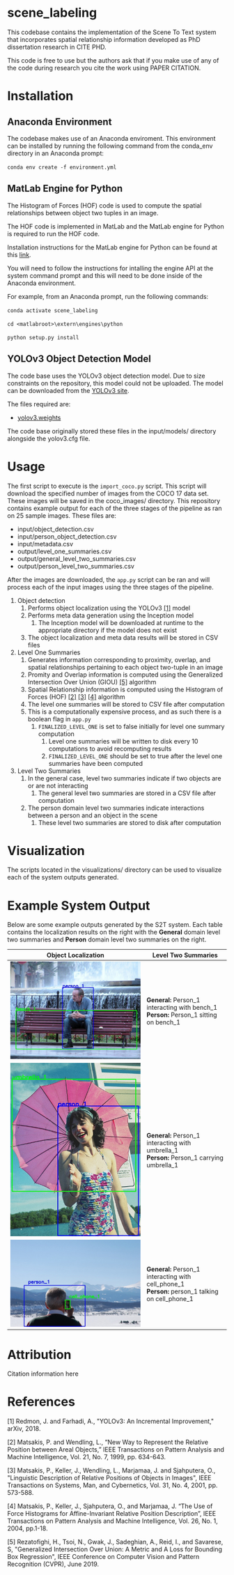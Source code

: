 # scene_labeling
This codebase contains the implementation of the Scene To Text system that incorporates spatial relationship information developed as PhD dissertation research in CITE PHD. 

This code is free to use but the authors ask that if you make use of any of the code during research you cite the work using PAPER CITATION. 

# Installation 
## Anaconda Environment
The codebase makes use of an Anaconda enviroment. This environment can be installed by running the following command from the conda_env directory in an Anaconda prompt: 

`conda env create -f environment.yml` 

## MatLab Engine for Python
The Histogram of Forces (HOF) code is used to compute the spatial relationships between object two tuples in an image. 

The HOF code is implemented in MatLab and the MatLab engine for Python is required to run the HOF code. 

Installation instructions for the MatLab engine for Python can be found at this [link](https://www.mathworks.com/help/matlab/matlab_external/install-the-matlab-engine-for-python.html).  

You will need to follow the instructions for intalling the engine API at the system command prompt and this will need to be done inside of the Anaconda environment. 

For example, from an Anaconda prompt, run the following commands: 

`conda activate scene_labeling`

`cd <matlabroot>\extern\engines\python`

`python setup.py install`
## YOLOv3 Object Detection Model 
The code base uses the YOLOv3 object detection model. Due to size constraints on the repository, this model could not be uploaded. The model can be downloaded from the [YOLOv3 site](https://pjreddie.com/darknet/yolo/). 

The files required are: 
- [yolov3.weights](https://pjreddie.com/media/files/yolov3.weights)

The code base originally stored these files in the input/models/ directory alongside the yolov3.cfg file.

# Usage 
The first script to execute is the `import_coco.py` script. This script will download the specified number of images
from the COCO 17 data set. These images will be saved in the coco_images/ directory. This repository contains example 
output for each of the three stages of the pipeline as ran on 25 sample images. These files are: 

- input/object_detection.csv
- input/person_object_detection.csv
- input/metadata.csv
- output/level_one_summaries.csv
- output/general_level_two_summaries.csv
- output/person_level_two_summaries.csv

After the images are downloaded, the `app.py` script can be ran and will process each of the input images using the 
three stages of the pipeline. 

1. Object detection
   1. Performs object localization using the YOLOv3 [[1]](#1) model 
   2. Performs meta data generation using the Inception model 
      1. The Inception model will be downloaded at runtime to the appropriate directory if the model does not exist
   3. The object localization and meta data results will be stored in CSV files
2. Level One Summaries
   1. Generates information corresponding to proximity, overlap, and spatial relationships pertaining to each object two-tuple in an image
   2. Promity and Overlap information is computed using the Generalized Intersection Over Union (GIOU) [[5]](#5) algorithm
   3. Spatial Relationship information is computed using the Histogram of Forces (HOF) [[2]](#2) [[3]](#3) [[4]](#4) algorithm
   4. The level one summaries will be stored to CSV file after computation 
   5. This is a computationally expensive process, and as such there is a boolean flag in `app.py`
      1. `FINALIZED_LEVEL_ONE` is set to false initially for level one summary computation 
         1. Level one summaries will be written to disk every 10 computations to avoid recomputing results
         2. `FINALIZED_LEVEL_ONE` should be set to true after the level one summaries have been computed
3. Level Two Summaries
   1. In the general case, level two summaries indicate if two objects are or are not interacting 
      1. The general level two summaries are stored in a CSV file after computation
   2. The person domain level two summaries indicate interactions between a person and an object in the scene
      1. These level two summaries are stored to disk after computation

# Visualization 
The scripts located in the visualizations/ directory can be used to visualize each of the system outputs generated.

# Example System Output 
Below are some example outputs generated by the S2T system. Each table contains the localization results on the right 
with the **General** domain level two summaries and **Person** domain level two summaries on the right. 

| Object Localization | Level Two Summaries | 
| ------------------- | ------------------- | 
| ![](./bench.jpg)    | **General:** Person_1 interacting with bench_1 <br /> **Person:** Person_1 sitting on bench_1 | 
| ![](./umbrella.jpg) | **General:** Person_1 interacting with umbrella_1 <br /> **Person:** Person_1 carrying umbrella_1 | 
| ![](./cell_phone.jpg)| **General:** Person_1 interacting with cell_phone_1 <br /> **Person:** person_1 talking on cell_phone_1 | 

# Attribution
Citation information here 

# References 
<a id="1">[1]</a>
Redmon, J. and Farhadi, A., "YOLOv3: An Incremental Improvement," arXiv, 2018. 

<a id="2">[2]</a>
Matsakis, P. and Wendling, L., “New Way to Represent the Relative Position between Areal Objects,” IEEE Transactions on Pattern Analysis and Machine Intelligence, Vol. 21, No. 7, 1999, pp. 634-643.

<a id="3">[3]</a>
Matsakis, P., Keller, J., Wendling, L., Marjamaa, J. and Sjahputera, O., "Linguistic Description of Relative Positions of Objects in Images", IEEE Transactions on Systems, Man, and Cybernetics, Vol. 31, No. 4, 2001, pp. 573-588.

<a id="4">[4]</a>
Matsakis, P., Keller, J., Sjahputera, O., and Marjamaa, J. “The Use of Force Histograms for Affine-Invariant Relative Position Description”, IEEE Transactions on Pattern Analysis and Machine Intelligence, Vol. 26, No. 1, 2004, pp.1-18.

<a id="5">[5]</a>
Rezatofighi, H., Tsoi, N., Gwak, J., Sadeghian, A., Reid, I., and Savarese, S, "Generalized Intersection Over Union: A Metric and A Loss for Bounding Box Regression", IEEE Conference on Computer Vision and Pattern Recognition (CVPR), June 2019.
